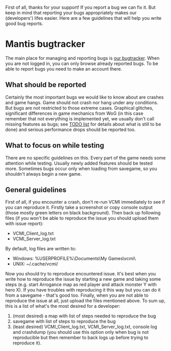 First of all, thanks for your support! If you report a bug we can fix it. But keep in mind that reporting your bugs appropriately makes our (developers') lifes easier. Here are a few guidelines that will help you write good bug reports.

# Mantis bugtracker

The main place for managing and reporting bugs is [our bugtracker](http://bugs.vcmi.eu/). When you are not logged in, you can only browse already reported bugs. To be able to report bugs you need to make an account there.

## What should be reported

Certainly the most important bugs we would like to know about are crashes and game hangs. Game should not crash nor hang under any conditions. But bugs are not restricted to those extreme cases. Graphical glitches, significant differences in game mechanics from WoG (in this case remember that not everything is implemented yet, we usually don't call missing features as bugs; see [TODO list](TODO_list "wikilink") for details about what is still to be done) and serious performance drops should be reported too.

## What to focus on while testing

There are no specific guidelines on this. Every part of the game needs some attention while testing. Usually newly added features should be tested more. Sometimes bugs occur only when loading from savegame, so you shouldn't always begin a new game.

## General guidelines

First of all, if you encounter a crash, don't re-run VCMI immediately to see if you can reproduce it. Firstly take a screenshot or copy console output (those mostly green letters on black background). Then back up following files (if you won't be able to reproduce the issue you should upload them with issue report):

-   VCMI_Client_log.txt
-   VCMI_Server_log.txt

By default, log files are written to:

-   Windows: %USERPROFILE%\Documents\My Games\vcmi\\
-   UNIX: ~/.cache/vcmi/

Now you should try to reproduce encountered issue. It's best when you write how to reproduce the issue by starting a new game and taking some steps (e.g. start Arrogance map as red player and attack monster Y with hero X). If you have troubles with reproducing it this way but you can do it from a savegame - that's good too. Finally, when you are not able to reproduce the issue at all, just upload the files mentioned above. To sum up, this is a list of what's the most desired for a developer:

1.  (most desired) a map with list of steps needed to reproduce the bug
2.  savegame with list of steps to reproduce the bug
3.  (least desired) VCMI_Client_log.txt, VCMI_Server_log.txt, console log and crashdump (you should use this option only when bug is not reproducible but then remember to back logs up before trying to reproduce it).
